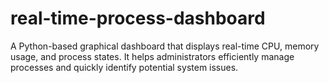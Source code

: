 # real-time-process-dashboard
A Python-based graphical dashboard that displays real-time CPU, memory usage, and process states. It helps administrators efficiently manage processes and quickly identify potential system issues. 
